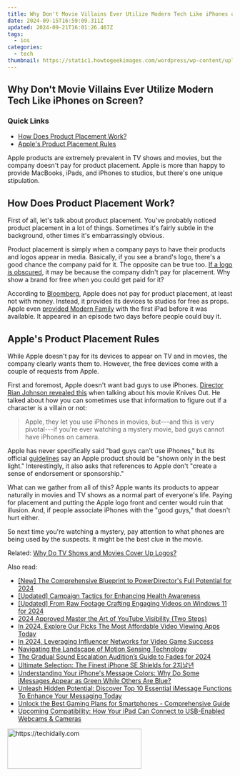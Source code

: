 ```yaml
---
title: Why Don't Movie Villains Ever Utilize Modern Tech Like iPhones on Screen?
date: 2024-09-15T16:59:09.311Z
updated: 2024-09-21T16:01:26.467Z
tags:
  - ios
categories:
  - tech
thumbnail: https://static1.howtogeekimages.com/wordpress/wp-content/uploads/2022/09/masked-man-with-iphone.jpg
---
```


## Why Don't Movie Villains Ever Utilize Modern Tech Like iPhones on Screen?

### Quick Links

* [How Does Product Placement Work?](https://android-frp.techidaily.com/in-2024-how-to-bypass-oppo-reno-9a-frp-in-3-different-ways-by-drfone-android/)
* [Apple's Product Placement Rules](https://unlock-android.techidaily.com/how-to-unlock-honor-x50iplus-pattern-lock-if-forgotten-6-ways-by-drfone-android/)

 Apple products are extremely prevalent in TV shows and movies, but the company doesn't pay for product placement. Apple is more than happy to provide MacBooks, iPads, and iPhones to studios, but there's one unique stipulation.

##  How Does Product Placement Work?

 First of all, let's talk about product placement. You've probably noticed product placement in a lot of things. Sometimes it's fairly subtle in the background, other times it's embarrassingly obvious.

 Product placement is simply when a company pays to have their products and logos appear in media. Basically, if you see a brand's logo, there's a good chance the company paid for it. The opposite can be true too. [If a logo is obscured](https://driver-download.techidaily.com/how-to-effortless-webcam-driver-update-for-windows-10-users/), it may be because the company didn't pay for placement. Why show a brand for free when you could get paid for it?

 According to [Bloomberg](https://www.bloomberg.com/news/articles/2012-05-10/apple-the-other-cult-in-hollywood), Apple does not pay for product placement, at least not with money. Instead, it provides its devices to studios for free as props. Apple even [provided Modern Family](https://www.hollywoodreporter.com/tv/tv-news/modern-family-creator-explains-ipad-53367/) with the first iPad before it was available. It appeared in an episode two days before people could buy it.

##  Apple's Product Placement Rules

 While Apple doesn't pay for its devices to appear on TV and in movies, the company clearly wants them to. However, the free devices come with a couple of requests from Apple.

 First and foremost, Apple doesn't want bad guys to use iPhones. [Director Rian Johnson revealed this](https://www.vanityfair.com/video/watch/notes-on-a-scene-director-rian-johnson-breaks-down-a-scene-from-knives-out) when talking about his movie Knives Out. He talked about how you can sometimes use that information to figure out if a character is a villain or not:

> Apple, they let you use iPhones in movies, but---and this is very pivotal---if you're ever watching a mystery movie, bad guys cannot have iPhones on camera.

 Apple has never specifically said "bad guys can't use iPhones," but its official [guidelines](https://www.apple.com/legal/intellectual-property/guidelinesfor3rdparties.html) say an Apple product should be "shown only in the best light." Interestingly, it also asks that references to Apple don't "create a sense of endorsement or sponsorship."

 What can we gather from all of this? Apple wants its products to appear naturally in movies and TV shows as a normal part of everyone's life. Paying for placement and putting the Apple logo front and center would ruin that illusion. And, if people associate iPhones with the "good guys," that doesn't hurt either.

 So next time you're watching a mystery, pay attention to what phones are being used by the suspects. It might be the best clue in the movie.

Related: [Why Do TV Shows and Movies Cover Up Logos?](https://driver-download.techidaily.com/how-to-effortless-webcam-driver-update-for-windows-10-users/)

<ins class="adsbygoogle"
     style="display:block"
     data-ad-format="autorelaxed"
     data-ad-client="ca-pub-7571918770474297"
     data-ad-slot="1223367746"></ins>

<ins class="adsbygoogle"
     style="display:block"
     data-ad-client="ca-pub-7571918770474297"
     data-ad-slot="8358498916"
     data-ad-format="auto"
     data-full-width-responsive="true"></ins>

<span class="atpl-alsoreadstyle">Also read:</span>
<div><ul>
<li><a href="https://fox-links.techidaily.com/new-the-comprehensive-blueprint-to-powerdirectors-full-potential-for-2024/"><u>[New] The Comprehensive Blueprint to PowerDirector's Full Potential for 2024</u></a></li>
<li><a href="https://extra-information.techidaily.com/updated-campaign-tactics-for-enhancing-health-awareness/"><u>[Updated] Campaign Tactics for Enhancing Health Awareness</u></a></li>
<li><a href="https://article-tips.techidaily.com/updated-from-raw-footage-crafting-engaging-videos-on-windows-11-for-2024/"><u>[Updated] From Raw Footage Crafting Engaging Videos on Windows 11 for 2024</u></a></li>
<li><a href="https://youtube-webster.techidaily.com/approved-master-the-art-of-youtube-visibility-two-steps/"><u>2024 Approved Master the Art of YouTube Visibility (Two Steps)</u></a></li>
<li><a href="https://some-techniques.techidaily.com/in-2024-explore-our-picks-the-most-affordable-video-viewing-apps-today/"><u>In 2024, Explore Our Picks The Most Affordable Video Viewing Apps Today</u></a></li>
<li><a href="https://youtube-blog.techidaily.com/24-leveraging-influencer-networks-for-video-game-success/"><u>In 2024, Leveraging Influencer Networks for Video Game Success</u></a></li>
<li><a href="https://extra-information.techidaily.com/navigating-the-landscape-of-motion-sensing-technology/"><u>Navigating the Landscape of Motion Sensing Technology</u></a></li>
<li><a href="https://fox-friendly.techidaily.com/the-gradual-sound-escalation-auditions-guide-to-fades-for-2024/"><u>The Gradual Sound Escalation Audition’s Guide to Fades for 2024</u></a></li>
<li><a href="https://os-tips.techidaily.com/ultimate-selection-the-finest-iphone-se-shields-for-2/"><u>Ultimate Selection: The Finest iPhone SE Shields for 2지날년</u></a></li>
<li><a href="https://os-tips.techidaily.com/understanding-your-iphones-message-colors-why-do-some-imessages-appear-as-green-while-others-are-blue/"><u>Understanding Your iPhone's Message Colors: Why Do Some iMessages Appear as Green While Others Are Blue?</u></a></li>
<li><a href="https://os-tips.techidaily.com/unleash-hidden-potential-discover-top-10-essential-imessage-functions-to-enhance-your-messaging-today/"><u>Unleash Hidden Potential: Discover Top 10 Essential iMessage Functions To Enhance Your Messaging Today</u></a></li>
<li><a href="https://os-tips.techidaily.com/unlock-the-best-gaming-plans-for-smartphones-comprehensive-guide/"><u>Unlock the Best Gaming Plans for Smartphones - Comprehensive Guide</u></a></li>
<li><a href="https://os-tips.techidaily.com/upcoming-compatibility-how-your-ipad-can-connect-to-usb-enabled-webcams-and-cameras/"><u>Upcoming Compatibility: How Your iPad Can Connect to USB-Enabled Webcams & Cameras</u></a></li>
</ul></div>

<!-- affiliate ads begin -->
<a href="https://aligracehair.sjv.io/c/5597632/2135400/19272" target="_top" id="2135400">
  <img src="//a.impactradius-go.com/display-ad/19272-2135400" border="0" alt="https://techidaily.com" width="300" height="90"/>
</a>
<img height="0" width="0" src="https://aligracehair.sjv.io/i/5597632/2135400/19272" style="position:absolute;visibility:hidden;" border="0" />
<!-- affiliate ads end -->


